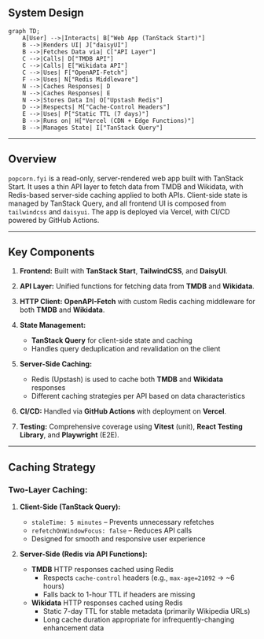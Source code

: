 ## **System Design**

```mermaid
graph TD;
    A[User] -->|Interacts| B["Web App (TanStack Start)"]
    B -->|Renders UI| J["daisyUI"]
    B -->|Fetches Data via| C["API Layer"]
    C -->|Calls| D["TMDB API"]
    C -->|Calls| E["Wikidata API"]
    C -->|Uses| F["OpenAPI-Fetch"]
    F -->|Uses| N["Redis Middleware"]
    N -->|Caches Responses| D
    N -->|Caches Responses| E
    N -->|Stores Data In| O["Upstash Redis"]
    D -->|Respects| M["Cache-Control Headers"]
    E -->|Uses| P["Static TTL (7 days)"]
    B -->|Runs on| H["Vercel (CDN + Edge Functions)"]
    B -->|Manages State| I["TanStack Query"]
```

---

## **Overview**

`popcorn.fyi` is a read-only, server-rendered web app built with TanStack Start. It uses a thin API layer to fetch data from TMDB and Wikidata, with Redis-based server-side caching applied to both APIs. Client-side state is managed by TanStack Query, and all frontend UI is composed from `tailwindcss` and `daisyui`. The app is deployed via Vercel, with CI/CD powered by GitHub Actions.

---

## Key Components

1. **Frontend:** Built with **TanStack Start**, **TailwindCSS**, and **DaisyUI**.
2. **API Layer:** Unified functions for fetching data from **TMDB** and **Wikidata**.
3. **HTTP Client:** **OpenAPI-Fetch** with custom Redis caching middleware for both **TMDB** and **Wikidata**.
4. **State Management:**
   - **TanStack Query** for client-side state and caching
   - Handles query deduplication and revalidation on the client

5. **Server-Side Caching:**
   - Redis (Upstash) is used to cache both **TMDB** and **Wikidata** responses
   - Different caching strategies per API based on data characteristics

6. **CI/CD:** Handled via **GitHub Actions** with deployment on **Vercel**.
7. **Testing:** Comprehensive coverage using **Vitest** (unit), **React Testing Library**, and **Playwright** (E2E).

---

## Caching Strategy

### Two-Layer Caching:

1. **Client-Side (TanStack Query):**
   - `staleTime: 5 minutes` – Prevents unnecessary refetches
   - `refetchOnWindowFocus: false` – Reduces API calls
   - Designed for smooth and responsive user experience

2. **Server-Side (Redis via API Functions):**
   - **TMDB** HTTP responses cached using Redis
     - Respects `cache-control` headers (e.g., `max-age=21092` → ~6 hours)
     - Falls back to 1-hour TTL if headers are missing
   - **Wikidata** HTTP responses cached using Redis
     - Static 7-day TTL for stable metadata (primarily Wikipedia URLs)
     - Long cache duration appropriate for infrequently-changing enhancement data
